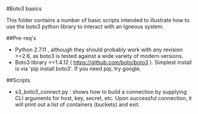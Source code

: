 #Boto3 basics

This folder contains a number of basic scripts intended to illustrate how to use the boto3 python library to interact with an Igneous system.

##Pre-req's


* Python 2.7.11 , although they should probably work with any revision >=2.6, as boto3 is tested against a wide variety of modern versions.
* Boto3 library >=1.4.12 ( https://github.com/boto/boto3 ).  Simplest install is via 'pip install boto3'. If you need pip, try google.


##Scripts

* s3_boto3_connect.py : shows how to build a connection by supplying CLI arguments for host, key, secret, etc.  Upon successful connection, it will print out a list of containers (buckets) and exit.
